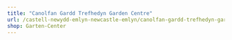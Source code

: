 ```yaml
---
title: "Canolfan Gardd Trefhedyn Garden Centre"
url: /castell-newydd-emlyn-newcastle-emlyn/canolfan-gardd-trefhedyn-garden-centre/
shop: Garten-Center
---
```

